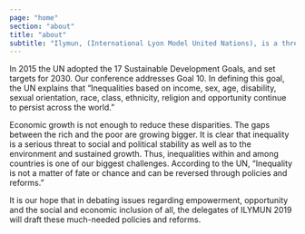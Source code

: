 ```yaml
---
page: "home"
section: "about"
title: "about"
subtitle: "Ilymun, (International Lyon Model United Nations), is a three-day conference, organized by students in Lyon for students from around the world."
---
```


In 2015 the UN adopted the 17 Sustainable Development Goals, and set targets for 2030. Our conference addresses Goal 10. In defining this goal, the UN explains that “Inequalities based on income, sex, age, disability, sexual orientation, race, class, ethnicity, religion and opportunity continue to persist across the world.”

Economic growth is not enough to reduce these disparities. The gaps between the rich and the poor are growing bigger. It is clear that inequality is a serious threat to social and political stability as well as to the environment and sustained growth. Thus, inequalities within and among countries is one of our biggest challenges. According to the UN, “Inequality is not a matter of fate or chance and can be reversed through policies and reforms.”

It is our hope that in debating issues regarding empowerment, opportunity and the social and economic inclusion of all, the delegates of ILYMUN 2019 will draft these much-needed policies and reforms.